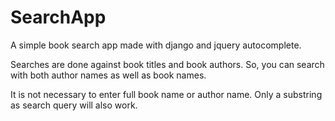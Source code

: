 # SearchApp


A simple book search app made with django and jquery autocomplete.

Searches are done against book titles and book authors. So, you can search with both author names as well as book names. 

It is not necessary to enter full book name or author name. Only a substring as search query will also work. 
